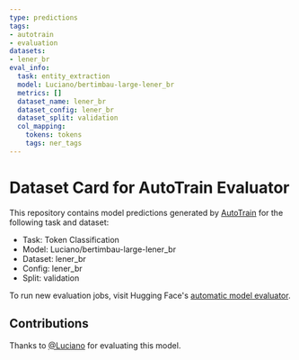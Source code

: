 ```yaml
---
type: predictions
tags:
- autotrain
- evaluation
datasets:
- lener_br
eval_info:
  task: entity_extraction
  model: Luciano/bertimbau-large-lener_br
  metrics: []
  dataset_name: lener_br
  dataset_config: lener_br
  dataset_split: validation
  col_mapping:
    tokens: tokens
    tags: ner_tags
---
```

# Dataset Card for AutoTrain Evaluator

This repository contains model predictions generated by [AutoTrain](https://huggingface.co/autotrain) for the following task and dataset:

* Task: Token Classification
* Model: Luciano/bertimbau-large-lener_br
* Dataset: lener_br
* Config: lener_br
* Split: validation

To run new evaluation jobs, visit Hugging Face's [automatic model evaluator](https://huggingface.co/spaces/autoevaluate/model-evaluator).

## Contributions

Thanks to [@Luciano](https://huggingface.co/Luciano) for evaluating this model.